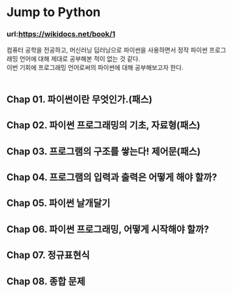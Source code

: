 # Jump to Python 
### url:https://wikidocs.net/book/1

컴퓨터 공학을 전공하고, 머신러닝 딥러닝으로 파이썬을 사용하면서 정작 파이썬 프로그래밍 언어에 대해 제대로 공부해본 적이 없는 것 같다. <br>
이번 기회에 프로그래밍 언어로써의 파이썬에 대해 공부해보고자 한다.
<br><br>
## Chap 01. 파이썬이란 무엇인가.(패스)
## Chap 02. 파이썬 프로그래밍의 기초, 자료형(패스)
## Chap 03. 프로그램의 구조를 쌓는다! 제어문(패스)
## Chap 04. 프로그램의 입력과 출력은 어떻게 해야 할까?
## Chap 05. 파이썬 날개달기
## Chap 06. 파이썬 프로그래밍, 어떻게 시작해야 할까?
## Chap 07. 정규표현식
## Chap 08. 종합 문제